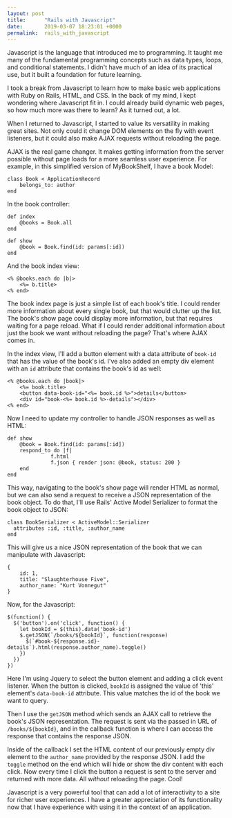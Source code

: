 ```yaml
---
layout: post
title:      "Rails with Javascript"
date:       2019-03-07 18:23:01 +0000
permalink:  rails_with_javascript
---
```



Javascript is the language that introduced me to programming. It taught me many of the fundamental programming concepts such as data types, loops, and conditional statements. I didn't have much of an idea of its practical use, but it built a foundation for future learning. 
	
I took a break from Javascript to learn how to make basic web applications with Ruby on Rails, HTML, and CSS. In the back of my mind, I kept wondering where Javascript fit in. I could already build dynamic web pages, so how much more was there to learn? As it turned out, a lot. 
	
When I returned to Javascript, I started to value its versatility in making great sites. Not only could it change DOM elements on the fly with event listeners, but it could also make AJAX requests without reloading the page. 
	
AJAX is the real game changer. It makes getting information from the server possible without page loads for a more seamless user experience. For example, in this simplified version of MyBookShelf, I have a book Model:
	
```
class Book < ApplicationRecord
	belongs_to: author
end
```

In the book controller:

```
def index
	@books = Book.all
end

def show
	@book = Book.find(id: params[:id])
end
```

And the book index view:

```
<% @books.each do |b|>
	<%= b.title>
<% end>
```

The book index page is just a simple list of each book's title. I could render more information about every single book, but that would clutter up the list. The book's show page could display more information, but that requires waiting for a page reload. What if I could render additional information about just the book we want without reloading the page? That's where AJAX comes in.

In the index view, I'll add a button element with a data attribute of `book-id` that has the value of the book's id. I've also added an empty div element with an `id` attribute that contains the book's id as well:

```
<% @books.each do |book|>
    <%= book.title>
    <button data-book-id="<%= book.id %>">details</button>
    <div id="book-<%= book.id %>-details"></div>	
<% end>
```

Now I need to update my controller to handle JSON responses as well as HTML: 

```
def show
    @book = Book.find(id: params[:id])
    respond_to do |f|
              f.html 
              f.json { render json: @book, status: 200 }
    end
end
```

This way, navigating to the book's show page will render HTML as normal,  but we can also send a request to receive a JSON representation of the book object. To do that, I'll use Rails' Active Model Serializer to format the book object to JSON:

```
class BookSerializer < ActiveModel::Serializer
  attributes :id, :title, :author_name
end
```

This will give us a nice JSON representation of the book that we can manipulate with Javascript:

```
{
	id: 1,
	title: "Slaughterhouse Five",
	author_name: "Kurt Vonnegut"
}
```

Now, for the Javascript:

```
$(function() {
  $('button').on('click', function() {
    let bookId = $(this).data('book-id')
    $.getJSON(`/books/${bookId}`, function(response) 
      $(`#book-${response.id}-details`).html(response.author_name).toggle()
    })
  })
})
```

Here I'm using Jquery to select the button element and adding a click event listener. When the button is clicked,  `bookId` is assigned the value of 'this' element's `data-book-id` attribute. This value matches the id of the book we want to query.

Then I use the `getJSON` method which sends an AJAX call to retrieve the book's JSON representation. The request is sent via the passed in URL of  `/books/${bookId}`, and in the callback function is where I can access the response that contains the response JSON. 

Inside of the callback I set the HTML content of our previously empty div element to the `author_name` provided by the response JSON. I add the `toggle` method on the end which will hide or show the div content with each click. Now every time I click the button a request is sent to the server and returned with more data. All *without* reloading the page. Cool!

Javascript is a very powerful tool that can add a lot of interactivity to a site for richer user experiences. I have a greater appreciation of its functionality now that I have experience with using it in the context of an application.  
